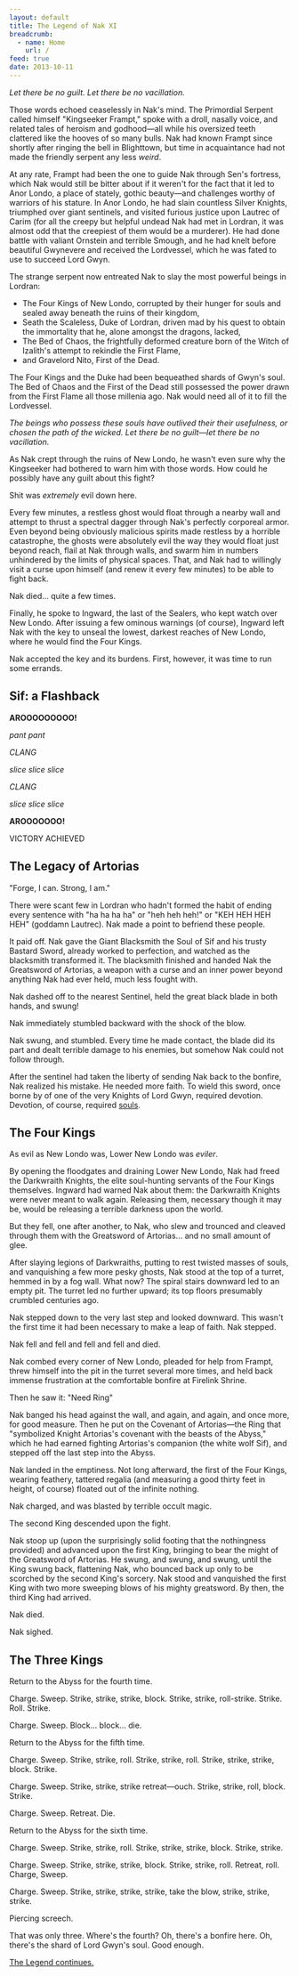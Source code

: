 ```yaml
---
layout: default
title: The Legend of Nak XI
breadcrumb:
  - name: Home
    url: /
feed: true
date: 2013-10-11
---
```

*Let there be no guilt.  Let there be no vacillation.*

Those words echoed ceaselessly in Nak's mind.  The Primordial Serpent called himself "Kingseeker Frampt," spoke with a droll, nasally voice, and related tales of heroism and godhood—all while his oversized teeth clattered like the hooves of so many bulls.  Nak had known Frampt since shortly after ringing the bell in Blighttown, but time in acquaintance had not made the friendly serpent any less *weird*.

At any rate, Frampt had been the one to guide Nak through Sen's fortress, which Nak would still be bitter about if it weren't for the fact that it led to Anor Londo, a place of stately, gothic beauty—and challenges worthy of warriors of his stature.  In Anor Londo, he had slain countless Silver Knights, triumphed over giant sentinels, and visited furious justice upon Lautrec of Carim (for all the creepy but helpful undead Nak had met in Lordran, it was almost odd that the creepiest of them would be a murderer).  He had done battle with valiant Ornstein and terrible Smough, and he had knelt before beautiful Gwynevere and received the Lordvessel, which he was fated to use to succeed Lord Gwyn.

The strange serpent now entreated Nak to slay the most powerful beings in Lordran:

* The Four Kings of New Londo, corrupted by their hunger for souls and sealed away beneath the ruins of their kingdom,  
* Seath the Scaleless, Duke of Lordran, driven mad by his quest to obtain the immortality that he, alone amongst the dragons, lacked,  
* The Bed of Chaos, the frightfully deformed creature born of the Witch of Izalith's attempt to rekindle the First Flame,  
* and Gravelord Nito, First of the Dead.  

The Four Kings and the Duke had been bequeathed shards of Gwyn's soul.  The Bed of Chaos and the First of the Dead still possessed the power drawn from the First Flame all those millenia ago.  Nak would need all of it to fill the Lordvessel.

*The beings who possess these souls have outlived their their usefulness, or chosen the path of the wicked. Let there be no guilt—let there be no vacillation.*

As Nak crept through the ruins of New Londo, he wasn't even sure why the Kingseeker had bothered to warn him with those words.  How could he possibly have any guilt about this fight?

Shit was *extremely* evil down here.

Every few minutes, a restless ghost would float through a nearby wall and attempt to thrust a spectral dagger through Nak's perfectly corporeal armor.  Even beyond being obviously malicious spirits made restless by a horrible catastrophe, the ghosts were absolutely evil the way they would float just beyond reach, flail at Nak through walls, and swarm him in numbers unhindered by the limits of physical spaces.  That, and Nak had to willingly visit a curse upon himself (and renew it every few minutes) to be able to fight back.

Nak died... quite a few times.

Finally, he spoke to Ingward, the last of the Sealers, who kept watch over New Londo.  After issuing a few ominous warnings (of course), Ingward left Nak with the key to unseal the lowest, darkest reaches of New Londo, where he would find the Four Kings.

Nak accepted the key and its burdens.  First, however, it was time to run some errands.

## Sif: a Flashback

**AROOOOOOOOO!**

*pant pant*

*CLANG*

*slice slice slice*

*CLANG*

*slice slice slice*

**AROOOOOOO!**

VICTORY ACHIEVED

## The Legacy of Artorias

"Forge, I can. Strong, I am."

There were scant few in Lordran who hadn't formed the habit of ending every sentence with "ha ha ha ha" or "heh heh heh!" or "KEH HEH HEH HEH" (goddamn Lautrec).  Nak made a point to befriend these people.

It paid off.  Nak gave the Giant Blacksmith the Soul of Sif and his trusty Bastard Sword, already worked to perfection, and watched as the blacksmith transformed it.  The blacksmith finished and handed Nak the Greatsword of Artorias, a weapon with a curse and an inner power beyond anything Nak had ever held, much less fought with.

Nak dashed off to the nearest Sentinel, held the great black blade in both hands, and swung!

Nak immediately stumbled backward with the shock of the blow.

Nak swung, and stumbled.  Every time he made contact, the blade did its part and dealt terrible damage to his enemies, but somehow Nak could not follow through.

After the sentinel had taken the liberty of sending Nak back to the bonfire, Nak realized his mistake.  He needed more faith.  To wield this sword, once borne by of one of the very Knights of Lord Gwyn, required devotion.  Devotion, of course, required [souls](http://www.youtube.com/watch?v=0LPJJwqIIFY).

## The Four Kings

As evil as New Londo was, Lower New Londo was *eviler*.

By opening the floodgates and draining Lower New Londo, Nak had freed the Darkwraith Knights, the elite soul-hunting servants of the Four Kings themselves.  Ingward had warned Nak about them: the Darkwraith Knights were never meant to walk again.  Releasing them, necessary though it may be, would be releasing a terrible darkness upon the world.

But they fell, one after another, to Nak, who slew and trounced and cleaved through them with the Greatsword of Artorias... and no small amount of glee.

After slaying legions of Darkwraiths, putting to rest twisted masses of souls, and vanquishing a few more pesky ghosts, Nak stood at the top of a turret, hemmed in by a fog wall.  What now?  The spiral stairs downward led to an empty pit.  The turret led no further upward; its top floors presumably crumbled centuries ago.

Nak stepped down to the very last step and looked downward.  This wasn't the first time it had been necessary to make a leap of faith.  Nak stepped.

Nak fell and fell and fell and fell and died.

Nak combed every corner of New Londo, pleaded for help from Frampt, threw himself into the pit in the turret several more times, and held back immense frustration at the comfortable bonfire at Firelink Shrine.

Then he saw it: "Need Ring"

Nak banged his head against the wall, and again, and again, and once more, for good measure.  Then he put on the Covenant of Artorias—the Ring that "symbolized Knight Artorias's covenant with the beasts of the Abyss," which he had earned fighting Artorias's companion (the white wolf Sif), and stepped off the last step into the Abyss.

Nak landed in the emptiness.  Not long afterward, the first of the Four Kings, wearing feathery, tattered regalia (and measuring a good thirty feet in height, of course) floated out of the infinite nothing.

Nak charged, and was blasted by terrible occult magic.

The second King descended upon the fight.

Nak stoop up (upon the surprisingly solid footing that the nothingness provided) and advanced upon the first King, bringing to bear the might of the Greatsword of Artorias.  He swung, and swung, and swung, until the King swung back, flattening Nak, who bounced back up only to be scorched by the second King's sorcery.  Nak stood and vanquished the first King with two more sweeping blows of his mighty greatsword.  By then, the third King had arrived.

Nak died.

Nak sighed.

## The Three Kings

Return to the Abyss for the fourth time.

Charge.  Sweep.  Strike, strike, strike, block.  Strike, strike, roll-strike.  Strike.  Roll.  Strike.

Charge.  Sweep.  Block... block... die.

Return to the Abyss for the fifth time.

Charge.  Sweep.  Strike, strike, roll.  Strike, strike, roll.  Strike, strike, strike, block.  Strike.

Charge.  Sweep.  Strike, strike, strike retreat—ouch.  Strike, strike, roll, block.  Strike.

Charge.  Sweep.  Retreat.  Die.

Return to the Abyss for the sixth time.

Charge.  Sweep.  Strike, strike, roll.  Strike, strike, strike, block.  Strike, strike.

Charge.  Sweep.  Strike, strike, strike, block.  Strike, strike, roll.  Retreat, roll.  Charge, Sweep.

Charge.  Sweep.  Strike, strike, strike, strike, take the blow, strike, strike, strike.

Piercing screech.

That was only three.  Where's the fourth?  Oh, there's a bonfire here.  Oh, there's the shard of Lord Gwyn's soul.  Good enough.

[The Legend continues.](nak-12.html)
